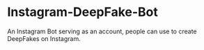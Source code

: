 # Instagram-DeepFake-Bot
An Instagram Bot serving as an account, people can use to create DeepFakes on Instagram.
